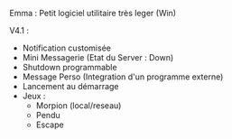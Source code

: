 Emma : Petit logiciel utilitaire très leger (Win)

V4.1 : 
 - Notification customisée
 - Mini Messagerie (Etat du Server : Down)
 - Shutdown programmable
 - Message Perso (Integration d'un programme externe)
 - Lancement au démarrage 
 - Jeux : 
    - Morpion (local/reseau)
    - Pendu
    - Escape